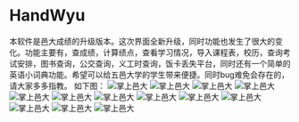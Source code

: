 # HandWyu
本软件是邑大成绩的升级版本。这次界面全新升级，同时功能也发生了很大的变化。功能主要有，查成绩，计算绩点，查看学习情况，导入课程表，校历，查询考试安排，图书查询，公交查询，义工时查询，饭卡丢失平台，同时还有一个简单的英语小词典功能。希望可以给五邑大学的学生带来便捷。同时bug难免会存在的，请大家多多指教。
如下图：
  ![掌上邑大](http://www.imstuding.com/image/2.png)
  ![掌上邑大](http://www.imstuding.com/image/3.png)
  ![掌上邑大](http://www.imstuding.com/image/4.png)
  ![掌上邑大](http://www.imstuding.com/image/5.png)
  ![掌上邑大](http://www.imstuding.com/image/6.png)
  ![掌上邑大](http://www.imstuding.com/image/7.png)
  ![掌上邑大](http://www.imstuding.com/image/8.png)
  ![掌上邑大](http://www.imstuding.com/image/9.png)
  ![掌上邑大](http://www.imstuding.com/image/10.png)
  ![掌上邑大](http://www.imstuding.com/image/11.png)
  ![掌上邑大](http://www.imstuding.com/image/12.png)
  ![掌上邑大](http://www.imstuding.com/image/13.png)
  ![掌上邑大](http://www.imstuding.com/image/1.png)
